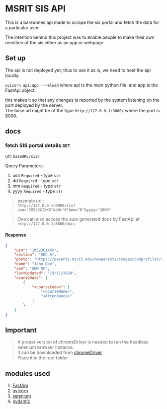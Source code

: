 # MSRIT SIS API

This is a barebones api made to scrape the sis portal and fetch the data for a particular user.

The intention behind this project was to enable people to make their own rendition of the sis either as an app or webpage.

## Set up

The api is not deployed yet; thus to use it as is, we need to host the api locally.

`uvicorn api:app --reload` where api is the main python file. and app is the FastApi object.

this makes it so that any changes is reported by the system listening on the port deployed by the server. <br>
The base url might be of the type `http://127.0.0.1:8000/` where the port is 8000.

## docs

### fetch SIS portal details  `GET`

url: `baseURL/sis/`

Query Parameters:<br>
1. usn `Required` - type `str` 
2. dd `Required` - type `str`
3. mm `Required` - type `str`
4. yyyy `Required` - type `str`

> example url : <br>
`http://127.0.0.1:8000/sis?usn="1MS23CIXXX"&dd="0"&mm="0"&yyyy="2000"`

> One can also access the auto generated docs by FastApi at `http://127.0.0.1:8000/docs`

#### Response
```json
{
    "usn": "1MS23CIXXX",
    "section": "SEC A",
    "photo": "https://parents.msrit.edu/newparents/images/comprofiler/<STUDENT_SPECIFIC_URL>",
    "name": "John Doe",
    "sem": "SEM 0X",
    "lastUpdated": "19/11/2024",
    "courseData": [
        {
            "<courseCode>": [
                "<CourseName>",
                "<Attendance>"
            ]
        }
    ]
}
```

## Important
> A proper version of chromeDriver is needed to run the headless selenium browser instance. <br>
> It can be downloaded from [chromeDriver](https://googlechromelabs.github.io/chrome-for-testing/) <br>
> Place it in the root folder

## modules used

1. [FastApi](https://pypi.org/project/fastapi/)
2. [uvicorn](https://pypi.org/project/uvicorn/)
3. [selenium](https://pypi.org/project/selenium/)
4. [pydantic](https://pypi.org/project/pydantic/)